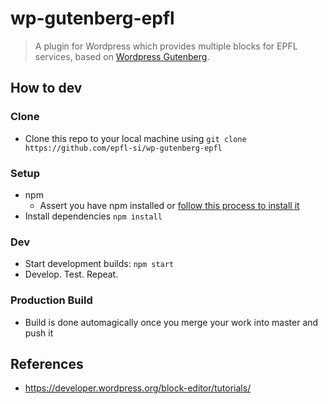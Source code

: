 # wp-gutenberg-epfl
> A plugin for Wordpress which provides multiple blocks for EPFL services, based on [Wordpress Gutenberg](https://github.com/WordPress/gutenberg).

## How to dev

### Clone
- Clone this repo to your local machine using `git clone https://github.com/epfl-si/wp-gutenberg-epfl`
 
### Setup
- npm
    - Assert you have npm installed or [follow this process to install it](https://developer.wordpress.org/block-editor/tutorials/devenv/)
- Install dependencies `npm install`

 ### Dev
- Start development builds: `npm start`
- Develop. Test. Repeat.

### Production Build
- Build is done automagically once you merge your work into master and push it

## References
- https://developer.wordpress.org/block-editor/tutorials/
